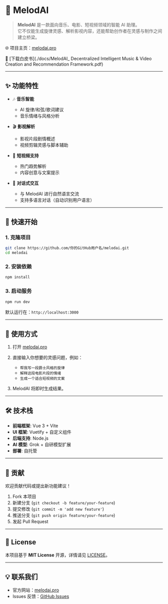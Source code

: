 # 🎵 MelodAI  

> **MelodAI** 是一款面向音乐、电影、短视频领域的智能 AI 助理。  
它不仅能生成旋律灵感、解析影视内容，还能帮助创作者在灵感与制作之间建立桥梁。  

🌐 项目主页：[melodai.pro](https://melodai.pro)  

📄 [下载白皮书](./docs/MelodAI_ Decentralized Intelligent Music & Video Creation and Recommendation Framework.pdf)


---

## ✨ 功能特性  

- 🎶 **音乐智能**  
  - AI 旋律/和弦/歌词建议  
  - 音乐情绪与风格分析  

- 🎬 **影视解析**  
  - 影视片段剧情概述  
  - 视频剪辑灵感与脚本辅助  

- 📱 **短视频支持**  
  - 热门趋势解析  
  - 内容创意与文案提示  

- 🧠 **对话式交互**  
  - 与 MelodAI 进行自然语言交流  
  - 支持多语言对话（自动识别用户语言）  

---

## 🚀 快速开始  

### 1. 克隆项目  
```bash
git clone https://github.com/你的GitHub用户名/melodai.git
cd melodai
```

### 2. 安装依赖  
```bash
npm install
```

### 3. 启动服务  
```bash
npm run dev
```

默认运行在：`http://localhost:3000`  

---

## 📖 使用方式  

1. 打开 [melodai.pro](https://melodai.pro)  
2. 直接输入你想要的灵感问题，例如：  
   - `帮我写一段爵士风格的旋律`  
   - `解释这段电影片段的情绪`  
   - `生成一个适合短视频的文案`  

3. MelodAI 将即时生成结果。  

---

## 🛠️ 技术栈  

- **前端框架**: Vue 3 + Vite  
- **UI 框架**: Vuetify + 自定义组件  
- **后端支持**: Node.js 
- **AI 模型**: Grok + 自研模型扩展  
- **部署**: 自托管  

---

## 🤝 贡献  

欢迎贡献代码或提出新功能建议！  

1. Fork 本项目  
2. 新建分支 (`git checkout -b feature/your-feature`)  
3. 提交修改 (`git commit -m 'add new feature'`)  
4. 推送分支 (`git push origin feature/your-feature`)  
5. 发起 Pull Request  

---

## 📜 License  

本项目基于 **MIT License** 开源，详情请见 [LICENSE](./LICENSE)。  

---

## 💡 联系我们  

- 官方网站：[melodai.pro](https://melodai.pro)  
- Issues 反馈：[GitHub Issues](https://github.com/melaig/melodai/issues)  
